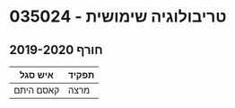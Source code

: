 # 035024 - טריבולוגיה שימושית

## חורף 2019-2020

| איש סגל | תפקיד |
| ---- | ---- |
| קאסם היתם | מרצה |

